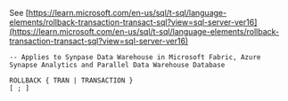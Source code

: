 See [https://learn.microsoft.com/en-us/sql/t-sql/language-elements/rollback-transaction-transact-sql?view=sql-server-ver16](https://learn.microsoft.com/en-us/sql/t-sql/language-elements/rollback-transaction-transact-sql?view=sql-server-ver16)
```
-- Applies to Synpase Data Warehouse in Microsoft Fabric, Azure Synapse Analytics and Parallel Data Warehouse Database
  
ROLLBACK { TRAN | TRANSACTION } 
[ ; ]
```
